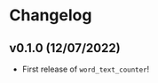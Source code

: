 # Changelog

<!--next-version-placeholder-->

## v0.1.0 (12/07/2022)

- First release of `word_text_counter`!